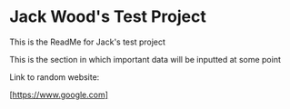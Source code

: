 # Jack Wood's Test Project

This is the ReadMe for Jack's test project

This is the section in which important data will be inputted at some point

Link to random website:

[https://www.google.com]
